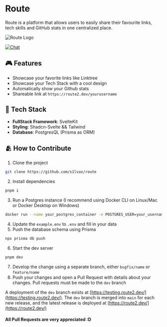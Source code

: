 # Route

Route is a platform that allows users to easily share their favourite links, tech skills and GitHub stats in one centralized place.

![Route Logo](https://i.imgur.com/KtVWxtM.png)

[![Chat](https://img.shields.io/discord/1003691521280856084?label=chat&logo=discord&color=7289da)](https://discord.gg/9XuRcaZR)

## 🎮 Features

- Showcase your favorite links like Linktree
- Showcase your Tech Stack with a cool design
- Automatically show your Github stats
- Shareable link at `https://route2.dev/yourusername`

## 🔮 Tech Stack

- **FullStack Framework**: SvelteKit
- **Styling**: Shadcn-Svelte && Tailwind
- **Database**: PostgresQL (Prisma as ORM)

## 🫂 How to Contribute

1. Clone the project

```bash
git clone https://github.com/s1lvax/route
```

2. Install dependencies

```bash
pnpm i
```

3. Run a Postgres instance (I recommend using Docker CLI on Linux/Mac or Docker Desktop on Windows)

```bash
docker run --name your_postgres_container -e POSTGRES_USER=your_username -e POSTGRES_PASSWORD=your_password -e POSTGRES_DB=your_database -p 5432:5432 -d postgres
```

4. Update the `example.env` to `.env` and fill in your data
5. Push the database schema using Prisma

```bash
npx prisma db push
```

6. Start the dev server

```bash
pnpm dev
```

7. Develop the change using a separate branch, either `bugfix/name` or `feature/name`
8. Push your changes and open a Pull Request with details about your changes. Pull requests must be made to the `dev` branch

A deployment of the `dev` branch exists at [https://testing.route2.dev/](https://testing.route2.dev/). The `dev` branch is merged into `main` for each new release, and the latest release is deployed at [https://route2.dev/](https://route2.dev/)

#### All Pull Requests are very appreciated :D
